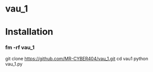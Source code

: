 # vau_1

# Installation 

### fm -rf vau_1
git clone https://github.com/MR-CYBER404/vau_1.git
cd vau1
python vau_1.py

